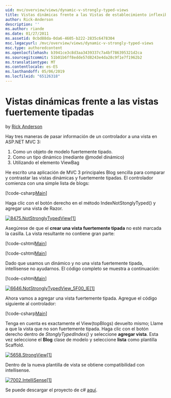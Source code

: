 ```yaml
---
uid: mvc/overview/views/dynamic-v-strongly-typed-views
title: Vistas dinámicas frente a las Vistas de establecimiento inflexible de tipos | Microsoft Docs
author: Rick-Anderson
description: ''
ms.author: riande
ms.date: 01/27/2011
ms.assetid: 0cbd88da-0da6-4605-b222-2835c6478304
msc.legacyurl: /mvc/overview/views/dynamic-v-strongly-typed-views
msc.type: authoredcontent
ms.openlocfilehash: b3941ce3c8d3aa3439337c7a4bf786395321d2ca
ms.sourcegitcommit: 51b01b6ff8edde57d8243e4da28c9f1e7f1962b2
ms.translationtype: MT
ms.contentlocale: es-ES
ms.lasthandoff: 05/06/2019
ms.locfileid: "65126318"
---
```

# <a name="dynamic-v-strongly-typed-views"></a>Vistas dinámicas frente a las vistas fuertemente tipadas

by [Rick Anderson]((https://twitter.com/RickAndMSFT))

Hay tres maneras de pasar información de un controlador a una vista en ASP.NET MVC 3:

1. Como un objeto de modelo fuertemente tipado.
2. Como un tipo dinámico (mediante @model dinámico)
3. Utilizando el elemento ViewBag

He escrito una aplicación de MVC 3 principales Blog sencilla para comparar y contrastar las vistas dinámicas y fuertemente tipadas. El controlador comienza con una simple lista de blogs:

[!code-csharp[Main](dynamic-v-strongly-typed-views/samples/sample1.cs)]

Haga clic con el botón derecho en el método IndexNotStonglyTyped() y agregar una vista de Razor.

[![8475.NotStronglyTypedView[1]](dynamic-v-strongly-typed-views/_static/image2.png)](dynamic-v-strongly-typed-views/_static/image1.png)

Asegúrese de que el **crear una vista fuertemente tipada** no esté marcada la casilla. La vista resultante no contiene gran parte:

[!code-cshtml[Main](dynamic-v-strongly-typed-views/samples/sample2.cshtml)]

[!code-cshtml[Main](dynamic-v-strongly-typed-views/samples/sample3.cshtml)]

Dado que usamos un dinámico y no una vista fuertemente tipada, intellisense no ayudarnos. El código completo se muestra a continuación:

[!code-cshtml[Main](dynamic-v-strongly-typed-views/samples/sample4.cshtml)]

[![6646.NotStronglyTypedView_5F00_IE[1]](dynamic-v-strongly-typed-views/_static/image4.png)](dynamic-v-strongly-typed-views/_static/image3.png)

Ahora vamos a agregar una vista fuertemente tipada. Agregue el código siguiente al controlador:

[!code-csharp[Main](dynamic-v-strongly-typed-views/samples/sample5.cs)]

Tenga en cuenta es exactamente el View(topBlogs) devuelto mismo; Llame a que la vista que no son fuertemente tipada. Haga clic con el botón derecho dentro de *StonglyTypedIndex()* y seleccione **agregar vista**. Esta vez seleccione el **Blog** clase de modelo y seleccione **lista** como plantilla Scaffold.

[![5658.StrongView[1]](dynamic-v-strongly-typed-views/_static/image6.png)](dynamic-v-strongly-typed-views/_static/image5.png)

Dentro de la nueva plantilla de vista se obtiene compatibilidad con intellisense.

[![7002.IntelliSense[1]](dynamic-v-strongly-typed-views/_static/image8.png)](dynamic-v-strongly-typed-views/_static/image7.png)

Se puede descargar el proyecto de c# [aquí](https://blogs.msdn.com/cfs-file.ashx/__key/CommunityServer-Blogs-Components-WeblogFiles/00-00-01-11-73-SSMS/1817.Mvc3ViewDemo.zip).
